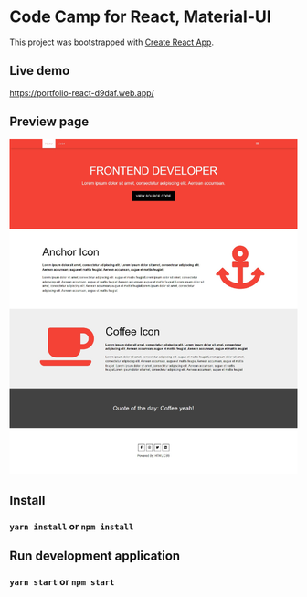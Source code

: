 # Code Camp for React, Material-UI 

This project was bootstrapped with [Create React App](https://github.com/facebook/create-react-app).
## Live demo
https://portfolio-react-d9daf.web.app/
## Preview page
![Preview page](https://github.com/iiianous/portfolio-react/blob/b2c0628b05b1cdbab18a838adf5d15d78476efab/src/screenshot/sshot.jpg)

## Install
### `yarn install` or `npm install`

## Run development application
### `yarn start` or `npm start`

